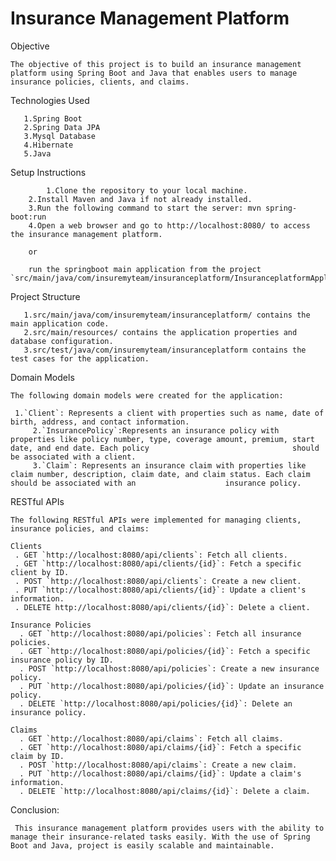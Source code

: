 # Insurance Management Platform

Objective
    
    The objective of this project is to build an insurance management platform using Spring Boot and Java that enables users to manage insurance policies, clients, and claims.
    
    
Technologies Used
    
       1.Spring Boot
       2.Spring Data JPA
       3.Mysql Database
       4.Hibernate
       5.Java
			 
			 
Setup Instructions

            1.Clone the repository to your local machine.
	    2.Install Maven and Java if not already installed.
	    3.Run the following command to start the server: mvn spring-boot:run
	    4.Open a web browser and go to http://localhost:8080/ to access the insurance management platform.
	   
	    or
	    
	    run the springboot main application from the project `src/main/java/com/insuremyteam/insuranceplatform/InsuranceplatformApplication.java
	    	
			
Project Structure


       1.src/main/java/com/insuremyteam/insuranceplatform/ contains the main application code.
       2.src/main/resources/ contains the application properties and database configuration.
       3.src/test/java/com/insuremyteam/insuranceplatform contains the test cases for the application.
			 
	
	
Domain Models


    The following domain models were created for the application:
	
	 1.`Client`: Represents a client with properties such as name, date of birth, address, and contact information.
         2.`InsurancePolicy`:Represents an insurance policy with properties like policy number, type, coverage amount, premium, start date, and end date. Each policy                                should be associated with a client.
         3.`Claim`: Represents an insurance claim with properties like claim number, description, claim date, and claim status. Each claim should be associated with an                    insurance policy.
			
			
			
RESTful APIs



    The following RESTful APIs were implemented for managing clients, insurance policies, and claims:
	
    Clients
     . GET `http://localhost:8080/api/clients`: Fetch all clients.
     . GET `http://localhost:8080/api/clients/{id}`: Fetch a specific client by ID.
     . POST `http://localhost:8080/api/clients`: Create a new client.
     . PUT `http://localhost:8080/api/clients/{id}`: Update a client's information.
     . DELETE http://localhost:8080/api/clients/{id}`: Delete a client.
			
    Insurance Policies
      . GET `http://localhost:8080/api/policies`: Fetch all insurance policies.
      . GET `http://localhost:8080/api/policies/{id}`: Fetch a specific insurance policy by ID.
      . POST `http://localhost:8080/api/policies`: Create a new insurance policy.
      . PUT `http://localhost:8080/api/policies/{id}`: Update an insurance policy.
      . DELETE `http://localhost:8080/api/policies/{id}`: Delete an insurance policy.
			
    Claims
      . GET `http://localhost:8080/api/claims`: Fetch all claims.
      . GET `http://localhost:8080/api/claims/{id}`: Fetch a specific claim by ID.
      . POST `http://localhost:8080/api/claims`: Create a new claim.
      . PUT `http://localhost:8080/api/claims/{id}`: Update a claim's information.
      . DELETE `http://localhost:8080/api/claims/{id}`: Delete a claim.
		
		
Conclusion:

     This insurance management platform provides users with the ability to manage their insurance-related tasks easily. With the use of Spring Boot and Java, project is easily scalable and maintainable.	
		
		
		
